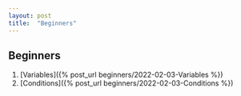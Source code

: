 ```yaml
---
layout: post
title:  "Beginners"
--- 
```


## Beginners
1. [Variables]({% post_url beginners/2022-02-03-Variables %})
2. [Conditions]({% post_url beginners/2022-02-03-Conditions %})




